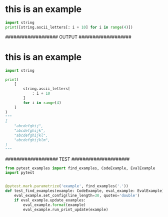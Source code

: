 # this is an example

```py
import string
print([string.ascii_letters[: i + 10] for i in range(4)])
```
################### OUTPUT ###################
# this is an example

```py
import string

print(
    [
        string.ascii_letters[
            : i + 10
        ]
        for i in range(4)
    ]
)
"""
[
    "abcdefghij",
    "abcdefghijk",
    "abcdefghijkl",
    "abcdefghijklm",
]
"""
```
################### TEST #####################
```py
from pytest_examples import find_examples, CodeExample, EvalExample
import pytest


@pytest.mark.parametrize('example', find_examples('.'))
def test_find_examples(example: CodeExample, eval_example: EvalExample):
    eval_example.set_config(line_length=30, quotes='double')
    if eval_example.update_examples:
        eval_example.format(example)
        eval_example.run_print_update(example)
```
